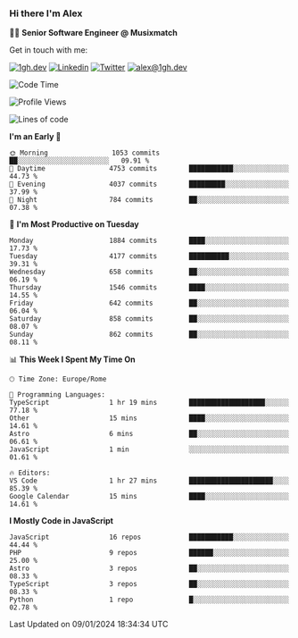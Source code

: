 ### Hi there I'm Alex

👨‍💻 __Senior Software Engineer @ Musixmatch__

Get in touch with me:

[![1gh.dev](https://img.shields.io/static/v1?label=1gh.dev&message=%20&color=red&logo=&style=flat-square&logoColor=white)](https://www.1gh.dev/)
[![Linkedin](https://img.shields.io/static/v1?label=Linkedin&message=%20&color=blue&logo=Linkedin&style=flat-square&logoColor=white)](https://linkedin.com/in/alexghirelli)
[![Twitter](https://img.shields.io/static/v1?label=Twitter&message=%20&color=blue&logo=Twitter&style=flat-square&logoColor=white)](https://twitter.com/alexGhirelli)
[![alex@1gh.dev](https://img.shields.io/static/v1?label=alex@1gh.dev&message=%20&color=red&logo=gmail&style=flat-square&logoColor=white)](mailto:alex@1gh.dev)

<!--START_SECTION:waka-->
![Code Time](http://img.shields.io/badge/Code%20Time-7%2C661%20hrs%205%20mins-blue)

![Profile Views](http://img.shields.io/badge/Profile%20Views-14-blue)

![Lines of code](https://img.shields.io/badge/From%20Hello%20World%20I%27ve%20Written-23.9%20million%20lines%20of%20code-blue)

**I'm an Early 🐤** 

```text
🌞 Morning                1053 commits        ██░░░░░░░░░░░░░░░░░░░░░░░   09.91 % 
🌆 Daytime                4753 commits        ███████████░░░░░░░░░░░░░░   44.73 % 
🌃 Evening                4037 commits        █████████░░░░░░░░░░░░░░░░   37.99 % 
🌙 Night                  784 commits         ██░░░░░░░░░░░░░░░░░░░░░░░   07.38 % 
```
📅 **I'm Most Productive on Tuesday** 

```text
Monday                   1884 commits        ████░░░░░░░░░░░░░░░░░░░░░   17.73 % 
Tuesday                  4177 commits        ██████████░░░░░░░░░░░░░░░   39.31 % 
Wednesday                658 commits         ██░░░░░░░░░░░░░░░░░░░░░░░   06.19 % 
Thursday                 1546 commits        ████░░░░░░░░░░░░░░░░░░░░░   14.55 % 
Friday                   642 commits         ██░░░░░░░░░░░░░░░░░░░░░░░   06.04 % 
Saturday                 858 commits         ██░░░░░░░░░░░░░░░░░░░░░░░   08.07 % 
Sunday                   862 commits         ██░░░░░░░░░░░░░░░░░░░░░░░   08.11 % 
```


📊 **This Week I Spent My Time On** 

```text
🕑︎ Time Zone: Europe/Rome

💬 Programming Languages: 
TypeScript               1 hr 19 mins        ███████████████████░░░░░░   77.18 % 
Other                    15 mins             ████░░░░░░░░░░░░░░░░░░░░░   14.61 % 
Astro                    6 mins              ██░░░░░░░░░░░░░░░░░░░░░░░   06.61 % 
JavaScript               1 min               ░░░░░░░░░░░░░░░░░░░░░░░░░   01.61 % 

🔥 Editors: 
VS Code                  1 hr 27 mins        █████████████████████░░░░   85.39 % 
Google Calendar          15 mins             ████░░░░░░░░░░░░░░░░░░░░░   14.61 % 
```

**I Mostly Code in JavaScript** 

```text
JavaScript               16 repos            ███████████░░░░░░░░░░░░░░   44.44 % 
PHP                      9 repos             ██████░░░░░░░░░░░░░░░░░░░   25.00 % 
Astro                    3 repos             ██░░░░░░░░░░░░░░░░░░░░░░░   08.33 % 
TypeScript               3 repos             ██░░░░░░░░░░░░░░░░░░░░░░░   08.33 % 
Python                   1 repo              █░░░░░░░░░░░░░░░░░░░░░░░░   02.78 % 
```




 Last Updated on 09/01/2024 18:34:34 UTC
<!--END_SECTION:waka-->
